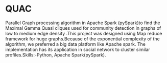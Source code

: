 # QUAC
Parallel Graph processing algorithm in Apache Spark (pySpark)to find the Maximal  Gamma Quasi cliques used for community detection in graphs of low to medium edge density .This project was designed using Map reduce framework for huge graphs.Because of the exponential complexity of the algorithm, we preferred a big data platform like Apache spark. The implementation has its application in social network to cluster similar profiles.Skills:-Python, Apache Spark(pySpark). 
